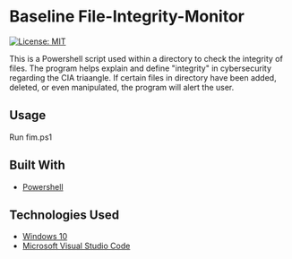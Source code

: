# Baseline File-Integrity-Monitor
[![License: MIT](https://img.shields.io/badge/License-MIT-yellow.svg)](https://opensource.org/licenses/MIT)


This is a  Powershell script used within a directory to check the integrity of files. The program helps explain and define "integrity" in cybersecurity regarding the CIA triaangle. If certain files in directory have been added, deleted, or even manipulated, the program will alert the user.


## Usage

Run fim.ps1

## Built With

- [Powershell](https://docs.microsoft.com/en-us/powershell/scripting/overview?view=powershell-7.2)


## Technologies Used
- [Windows 10](https://www.microsoft.com/en-us/software-download/windows10)
- [Microsoft Visual Studio Code](https://code.visualstudio.com/)




